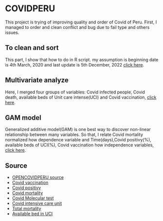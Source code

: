 # COVIDPERU

This project is trying of improving quality and order of Covid of Peru. First, I managed to order and clean conflict and bug due to fail type and others issues.

## To clean and sort

This part, I show that how to do in R script. my assumption is beginning date is 4th March, 2020 and last update is 5th December, 2022 [click here](https://github.com/jasb3110/COVIDPERU/blob/7d45ce76cc625757856c1cd3a60a7890105a2756/to%20clean%20and%20sort.md).

## Multivariate analyze

Here, I merged four groups of variables: Covid infected people, Covid death, available beds of Unit care intense(UCI) and Covid vaccination, [click here](https://github.com/jasb3110/COVIDPERU/blob/98773553ffb736d9fecc15573338e64dd07b5629/multivariate.md).

## GAM model

Generalized additive model(GAM) is one best way to discover non-linear relationship between many variables. So that, I relate Covid mortality normalized how dependence variable and Time(days),Covid positivy(%), available beds of UCI(%), Covid vaccination how independence variables, [click here](https://github.com/jasb3110/COVIDPERU/blob/9ef00bc56553571b0910769353e16eba32d375ef/GAM.md).

## Source

-   [OPENCOVIDPERU source](https://www.tagacat.com/covid/links)
-   [Covid vaccination](https://www.datosabiertos.gob.pe/dataset/vacunaci%C3%B3n-contra-covid-19-ministerio-de-salud-minsa)
-   [Covid positivy](https://www.datosabiertos.gob.pe/dataset/casos-positivos-por-covid-19-ministerio-de-salud-minsa)
-   [Covid mortality](https://www.datosabiertos.gob.pe/dataset/fallecidos-por-covid-19-ministerio-de-salud-minsa)
-   [Covid Molecular test](https://www.datosabiertos.gob.pe/dataset/dataset-de-pruebas-moleculares-del-instituto-nacional-de-salud-para-covid-19-ins)
-   [Covid intensive care unit](https://www.datosabiertos.gob.pe/dataset/data-hist%C3%B3rica-del-registro-de-camas-diarias-disponibles-y-ocupadas-del-formato-f5002-v2)
-   [Total mortality](https://www.datosabiertos.gob.pe/dataset/informaci%C3%B3n-de-fallecidos-del-sistema-inform%C3%A1tico-nacional-de-defunciones-sinadef-ministerio)
-   [Available bed in UCI](https://www.dge.gob.pe/portalnuevo/informacion-publica/disponibilidad-de-camas-covid-19)
